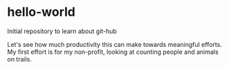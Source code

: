 # hello-world
Initial repository to learn about git-hub

Let's see how much productivity this can make towards meaningful efforts.
My first effort is for my non-profit, looking at counting people and animals on trails.
